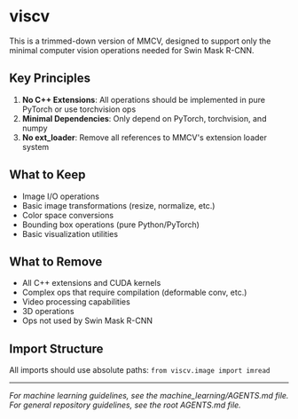 # viscv

This is a trimmed-down version of MMCV, designed to support only the minimal computer vision operations needed for Swin Mask R-CNN.

## Key Principles

1. **No C++ Extensions**: All operations should be implemented in pure PyTorch or use torchvision ops
2. **Minimal Dependencies**: Only depend on PyTorch, torchvision, and numpy
3. **No ext_loader**: Remove all references to MMCV's extension loader system

## What to Keep

- Image I/O operations
- Basic image transformations (resize, normalize, etc.)
- Color space conversions
- Bounding box operations (pure Python/PyTorch)
- Basic visualization utilities

## What to Remove

- All C++ extensions and CUDA kernels
- Complex ops that require compilation (deformable conv, etc.)
- Video processing capabilities
- 3D operations
- Ops not used by Swin Mask R-CNN

## Import Structure

All imports should use absolute paths: `from viscv.image import imread`

---

*For machine learning guidelines, see the machine_learning/AGENTS.md file.*
*For general repository guidelines, see the root AGENTS.md file.*
